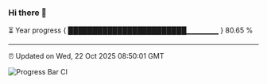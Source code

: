 ### Hi there 👋

⏳ Year progress { ████████████████████████▁▁▁▁▁▁ } 80.65 %

---

⏰ Updated on Wed, 22 Oct 2025 08:50:01 GMT

![Progress Bar CI](https://github.com/IshwaranRudhara/GIT-ACTION/workflows/Progress%20Bar%20CI/badge.svg)
